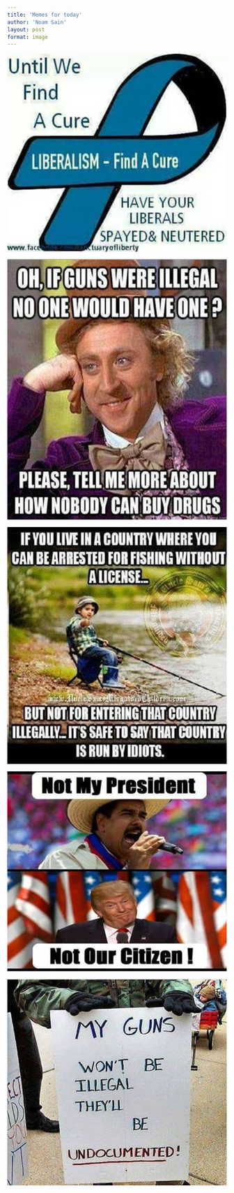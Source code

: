 ```yaml
---
title: 'Memes for today'
author: 'Noam Sain'
layout: post
format: image
---
```


![](/assets/2017/09/rice1.jpg)

![](/assets/2017/09/rice2.jpg)

![](/assets/2017/09/rice3.jpg)

![](/assets/2017/09/rice4.jpg)

![](/assets/2017/09/rice5.jpg)